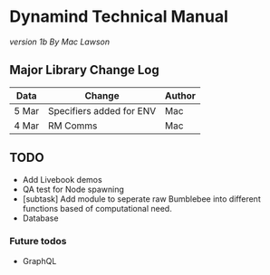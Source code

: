 # Dynamind Technical Manual
*version 1b*
*By Mac Lawson*


## Major Library Change Log
| Data    | Change    | Author    |
|---------------- | --------------- | --------------- |
| 5 Mar    | Specifiers added for ENV     | Mac    |
| 4 Mar    | RM Comms    | Mac    |


## TODO
- Add Livebook demos 
- QA test for Node spawning
- [subtask] Add module to seperate raw Bumblebee into different functions based of computational need.
- Database

### Future todos 
- GraphQL
